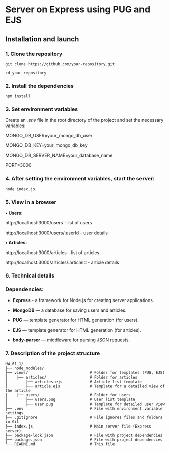 # Server on Express using PUG and EJS
## Installation and launch

### **1.** Clone the repository

`git clone https://github.com/your-repository.git`

`cd your-repository`

### **2.** Install the dependencies

`npm install`

### **3.** Set environment variables

Create an *.env* file in the root directory of the project and set the necessary variables:

MONGO_DB_USER=your_mongo_db_user

MONGO_DB_KEY=your_mongo_db_key

MONGO_DB_SERVER_NAME=your_database_name

PORT=3000

### **4.** After setting the environment variables, start the server:

`node index.js`

### **5.** View in a browser

**• Users:**

http://localhost:3000/users - list of users

http://localhost:3000/users/:userId - user details

**• Articles:**

http://localhost:3000/articles - list of articles

http://localhost:3000/articles/:articleId - article details

### **6.** Technical details

### **Dependencies:**

+ **Express** - a framework for Node.js for creating server applications.

+ **MongoDB** — a database for saving users and articles.

+ **PUG** — template generator for HTML generation (for users).

+ **EJS** — template generator for HTML generation (for articles).

+ **body-parser** — middleware for parsing JSON requests.

### **7.** Description of the project structure

```
HW_61_1/
├── node_modules/  
├── views/                           # Folder for templates (PUG, EJS)
│    ├── articles/                   # Folder for articles
│        ├── articles.ejs            # Article list template
│        ├── article.ejs             # Template for a detailed view of the article
│    ├── users/                      # Folder for users
│        ├── users.pug               # User list template
│        ├── user.pug                # Template for detailed user view
├── .env                             # File with environment variable settings
├── .gitignore                       # File ignores files and folders in Git
├── index.js                         # Main server file (Express server)
├── package-lock.json                # File with project dependencies
├── package.json                     # File with project dependencies
└── README.md                        # This file

